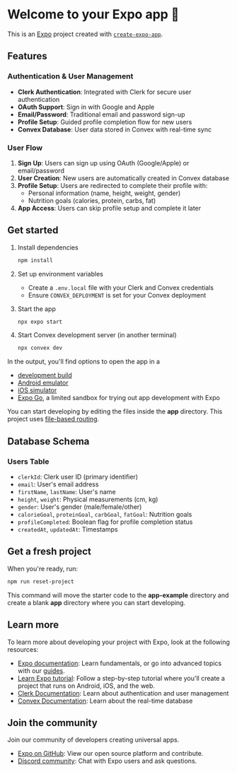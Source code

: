 # Welcome to your Expo app 👋

This is an [Expo](https://expo.dev) project created with [`create-expo-app`](https://www.npmjs.com/package/create-expo-app).

## Features

### Authentication & User Management

- **Clerk Authentication**: Integrated with Clerk for secure user authentication
- **OAuth Support**: Sign in with Google and Apple
- **Email/Password**: Traditional email and password sign-up
- **Profile Setup**: Guided profile completion flow for new users
- **Convex Database**: User data stored in Convex with real-time sync

### User Flow

1. **Sign Up**: Users can sign up using OAuth (Google/Apple) or email/password
2. **User Creation**: New users are automatically created in Convex database
3. **Profile Setup**: Users are redirected to complete their profile with:
   - Personal information (name, height, weight, gender)
   - Nutrition goals (calories, protein, carbs, fat)
4. **App Access**: Users can skip profile setup and complete it later

## Get started

1. Install dependencies

   ```bash
   npm install
   ```

2. Set up environment variables
   - Create a `.env.local` file with your Clerk and Convex credentials
   - Ensure `CONVEX_DEPLOYMENT` is set for your Convex deployment

3. Start the app

   ```bash
   npx expo start
   ```

4. Start Convex development server (in another terminal)

   ```bash
   npx convex dev
   ```

In the output, you'll find options to open the app in a

- [development build](https://docs.expo.dev/develop/development-builds/introduction/)
- [Android emulator](https://docs.expo.dev/workflow/android-studio-emulator/)
- [iOS simulator](https://docs.expo.dev/workflow/ios-simulator/)
- [Expo Go](https://expo.dev/go), a limited sandbox for trying out app development with Expo

You can start developing by editing the files inside the **app** directory. This project uses [file-based routing](https://docs.expo.dev/router/introduction).

## Database Schema

### Users Table

- `clerkId`: Clerk user ID (primary identifier)
- `email`: User's email address
- `firstName`, `lastName`: User's name
- `height`, `weight`: Physical measurements (cm, kg)
- `gender`: User's gender (male/female/other)
- `calorieGoal`, `proteinGoal`, `carbGoal`, `fatGoal`: Nutrition goals
- `profileCompleted`: Boolean flag for profile completion status
- `createdAt`, `updatedAt`: Timestamps

## Get a fresh project

When you're ready, run:

```bash
npm run reset-project
```

This command will move the starter code to the **app-example** directory and create a blank **app** directory where you can start developing.

## Learn more

To learn more about developing your project with Expo, look at the following resources:

- [Expo documentation](https://docs.expo.dev/): Learn fundamentals, or go into advanced topics with our [guides](https://docs.expo.dev/guides).
- [Learn Expo tutorial](https://docs.expo.dev/tutorial/introduction/): Follow a step-by-step tutorial where you'll create a project that runs on Android, iOS, and the web.
- [Clerk Documentation](https://clerk.com/docs): Learn about authentication and user management
- [Convex Documentation](https://docs.convex.dev/): Learn about the real-time database

## Join the community

Join our community of developers creating universal apps.

- [Expo on GitHub](https://github.com/expo/expo): View our open source platform and contribute.
- [Discord community](https://chat.expo.dev): Chat with Expo users and ask questions.
